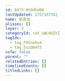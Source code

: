 ```yaml
---
id: 0473-0t9dhd08
lastUpdated: 1757167352
name: 斩赤龙
aliases: []
layer: 3
categoryId: cat_uWLHUZtI
tagIds:
  - tag_F0Snwko4
  - tag_5uiQ64t5
nsfw: false
parent: ""
relatedEntries: []
timelineEvents: []
titledLinks: []
---
```


